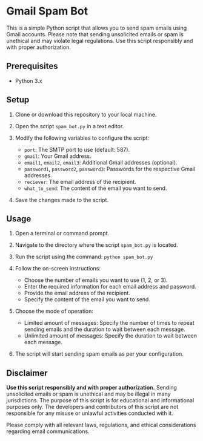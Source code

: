 # Gmail Spam Bot

This is a simple Python script that allows you to send spam emails using Gmail accounts. Please note that sending unsolicited emails or spam is unethical and may violate legal regulations. Use this script responsibly and with proper authorization.

## Prerequisites

- Python 3.x

## Setup

1. Clone or download this repository to your local machine.

2. Open the script `spam_bot.py` in a text editor.

3. Modify the following variables to configure the script:

    - `port`: The SMTP port to use (default: 587).
    - `gmail`: Your Gmail address.
    - `email1`, `email2`, `email3`: Additional Gmail addresses (optional).
    - `password1`, `password2`, `password3`: Passwords for the respective Gmail addresses.
    - `reciever`: The email address of the recipient.
    - `what_to_send`: The content of the email you want to send.

4. Save the changes made to the script.

## Usage

1. Open a terminal or command prompt.

2. Navigate to the directory where the script `spam_bot.py` is located.

3. Run the script using the command: `python spam_bot.py`

4. Follow the on-screen instructions:

    - Choose the number of emails you want to use (1, 2, or 3).
    - Enter the required information for each email address and password.
    - Provide the email address of the recipient.
    - Specify the content of the email you want to send.

5. Choose the mode of operation:

    - Limited amount of messages: Specify the number of times to repeat sending emails and the duration to wait between each message.
    - Unlimited amount of messages: Specify the duration to wait between each message.

6. The script will start sending spam emails as per your configuration.

## Disclaimer

**Use this script responsibly and with proper authorization.** Sending unsolicited emails or spam is unethical and may be illegal in many jurisdictions. The purpose of this script is for educational and informational purposes only. The developers and contributors of this script are not responsible for any misuse or unlawful activities conducted with it.

Please comply with all relevant laws, regulations, and ethical considerations regarding email communications.
